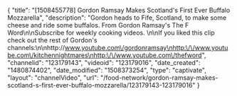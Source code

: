 {
    "title": "[1508455778] Gordon Ramsay Makes Scotland's First Ever Buffalo Mozzarella",
    "description": "Gordon heads to Fife, Scotland, to make some cheese and ride some buffalos. From Gordon Ramsay's The F Word\n\nSubscribe for weekly cooking videos. \n\nIf you liked this clip check out the rest of Gordon's channels:\n\nhttp:\/\/www.youtube.com\/gordonramsay\nhttp:\/\/www.youtube.com\/kitchennightmares\nhttp:\/\/www.youtube.com\/thefword",
    "channelid": "123179143",
    "videoid": "123179016",
    "date_created": "1480874402",
    "date_modified": "1508373254",
    "type": "captivate",
    "layout": "channelVideo",
    "url": "\/food-network\/gordon-ramsay-makes-scotland-s-first-ever-buffalo-mozzarella\/123179143-123179016"
}